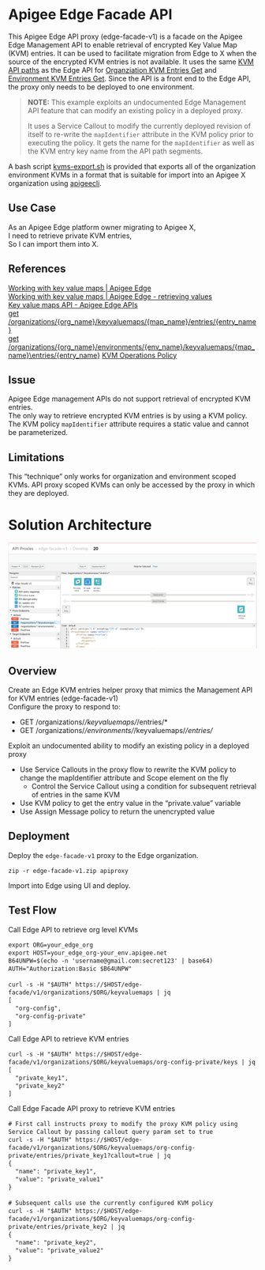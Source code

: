 # Apigee Edge Facade API
This Apigee Edge API proxy (edge-facade-v1) is a facade on the Apigee Edge Management API to enable retrieval of encrypted Key Value Map (KVM) entries.
It can be used to facilitate migration from Edge to X when the source of the encrypted KVM entries is not available.
It uses the same [KVM API paths](https://apidocs.apigee.com/docs/key-value-maps/1/overview) as the Edge API for 
[Organziation KVM Entries Get](https://apidocs.apigee.com/docs/key-value-maps/1/routes/organizations/%7Borg_name%7D/apis/%7Bapi_name%7D/keyvaluemaps/%7Bmap_name%7D/entries/%7Bentry_name%7D/get)
 and [Environment KVM Entries Get](https://apidocs.apigee.com/docs/key-value-maps/1/routes/organizations/%7Borg_name%7D/environments/%7Benv_name%7D/keyvaluemaps/%7Bmap_name%7D/entries/%7Bentry_name%7D/get).
 Since the API is a front end to the Edge API, the proxy only needs to be deployed to one environment.

 > **NOTE:** This example exploits an undocumented Edge Management API feature that can modify an existing policy in a deployed proxy. 
>
> It uses a Service Callout to modify the currently deployed revision of itself to re-write the `mapIdentifier` attribute in the KVM policy prior to executing the policy.
 It gets the name for the `mapIdentifier` as well as the KVM entry key name from the API path segments.

 A bash script [kvms-export.sh](kvms-export.sh) is provided that exports all of the organization environment KVMs in a format that is suitable for import into an Apigee X organization using [apigeecli](https://github.com/apigee/apigeecli).


## Use Case
As an Apigee Edge platform owner migrating to Apigee X,\
I need to retrieve private KVM entries,\
So I can import them into X.

## References
[Working with key value maps | Apigee Edge](https://docs.apigee.com/api-platform/cache/key-value-maps)\
[Working with key value maps | Apigee Edge - retrieving values](https://docs.apigee.com/api-platform/cache/key-value-maps#managingandusingkvms-retrievingkvms)\
[Key value maps API - Apigee Edge APIs](https://apidocs.apigee.com/content/keyvalue-maps-management-api)\
[get /organizations/{org_name}/keyvaluemaps/{map_name}/entries/{entry_name}](https://apidocs.apigee.com/docs/key-value-maps/1/routes/organizations/%7Borg_name%7D/keyvaluemaps/%7Bmap_name%7D/entries/%7Bentry_name%7D/get)\
[get /organizations/{org_name}/environments/{env_name}/keyvaluemaps/{map_name}\entries/{entry_name}](https://apidocs.apigee.com/docs/key-value-maps/1/routes/organizations/%7Borg_name%7D/environments/%7Benv_name%7D/keyvaluemaps/%7Bmap_name%7D/entries/%7Bentry_name%7D/get)
[KVM Operations Policy](https://docs.apigee.com/api-platform/reference/policies/key-value-map-operations-policy)

## Issue
Apigee Edge management APIs do not support retrieval of encrypted KVM entries.\
The only way to retrieve encrypted KVM entries is by using a KVM policy.\
The KVM policy `mapIdentifier` attribute requires a static value and cannot be parameterized.

## Limitations
This “technique” only works for organization and environment scoped KVMs.
API proxy scoped KVMs can only be accessed by the proxy in which they are deployed.

# Solution Architecture
![API Proxy](proxy-overview.png)

## Overview
Create an Edge KVM entries helper proxy that mimics the Management API for KVM entries (edge-facade-v1)\
Configure the proxy to respond to:
* GET /organizations/*/keyvaluemaps/*/entries/*
* GET /organizations/*/environments/*/keyvaluemaps/*/entries/*

Exploit an undocumented ability to modify an existing policy in a deployed proxy
* Use Service Callouts in the proxy flow to rewrite the KVM policy to change the mapIdentifier attribute and Scope element on the fly
  * Control the Service Callout using a condition for subsequent retrieval of entries in the same KVM
* Use KVM policy to get the entry value in the “private.value” variable
* Use Assign Message policy to return the unencrypted value

## Deployment
Deploy the `edge-facade-v1` proxy to the Edge organization.
```
zip -r edge-facade-v1.zip apiproxy
```
Import into Edge using UI and deploy.

## Test Flow
Call Edge API to retrieve org level KVMs
```
export ORG=your_edge_org
export HOST=your_edge_org-your_env.apigee.net
B64UNPW=$(echo -n 'username@gmail.com:secret123' | base64)
AUTH="Authorization:Basic $B64UNPW"

curl -s -H "$AUTH" https://$HOST/edge-facade/v1/organizations/$ORG/keyvaluemaps | jq
[
  "org-config",
  "org-config-private"
]
```

Call Edge API to retrieve KVM entries
```
curl -s -H "$AUTH" https://$HOST/edge-facade/v1/organizations/$ORG/keyvaluemaps/org-config-private/keys | jq
[
  "private_key1",
  "private_key2"
]
```


Call Edge Facade API proxy to retrieve KVM entries
```
# First call instructs proxy to modify the proxy KVM policy using Service Callout by passing callout query param set to true
curl -s -H "$AUTH" https://$HOST/edge-facade/v1/organizations/$ORG/keyvaluemaps/org-config-private/entries/private_key1?callout=true | jq
{
  "name": "private_key1",
  "value": "private_value1"
}

# Subsequent calls use the currently configured KVM policy
curl -s -H "$AUTH" https://$HOST/edge-facade/v1/organizations/$ORG/keyvaluemaps/org-config-private/entries/private_key2 | jq
{
  "name": "private_key2",
  "value": "private_value2"
}
```

